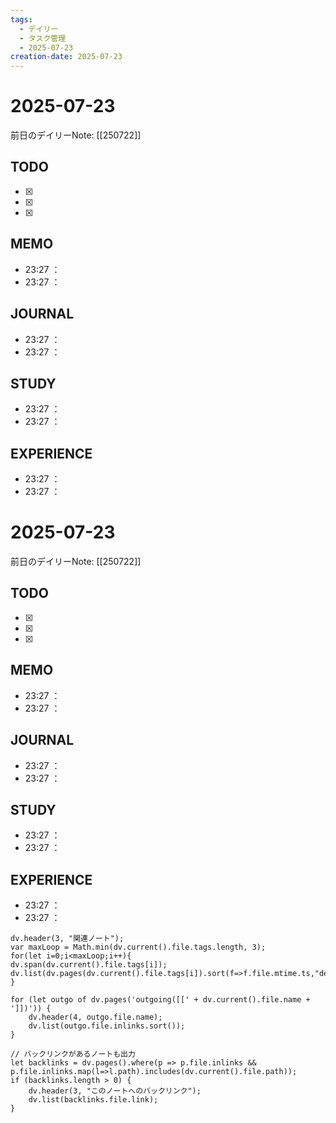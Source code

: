 ```yaml
---
tags:
  - デイリー
  - タスク管理
  - 2025-07-23
creation-date: 2025-07-23
---
```


# 2025-07-23

 

前日のデイリーNote: [[250722]]
## TODO
- [x] 
- [x] 
- [x] 

## MEMO
- 23:27 ：
- 23:27 ：

## JOURNAL
- 23:27 ：
- 23:27 ：

## STUDY
- 23:27 ：
- 23:27 ：

## EXPERIENCE
- 23:27 ：
- 23:27 ：
# 2025-07-23

 

前日のデイリーNote: [[250722]]
## TODO
- [x] 
- [x] 
- [x] 

## MEMO
- 23:27 ：
- 23:27 ：

## JOURNAL
- 23:27 ：
- 23:27 ：

## STUDY
- 23:27 ：
- 23:27 ：

## EXPERIENCE
- 23:27 ：
- 23:27 ：


```dataviewjs
dv.header(3, "関連ノート");
var maxLoop = Math.min(dv.current().file.tags.length, 3);
for(let i=0;i<maxLoop;i++){
dv.span(dv.current().file.tags[i]);
dv.list(dv.pages(dv.current().file.tags[i]).sort(f=>f.file.mtime.ts,"desc").limit(15).file.link);
}

for (let outgo of dv.pages('outgoing([[' + dv.current().file.name + ']])')) {
    dv.header(4, outgo.file.name);
    dv.list(outgo.file.inlinks.sort());
}

// バックリンクがあるノートも出力
let backlinks = dv.pages().where(p => p.file.inlinks && p.file.inlinks.map(l=>l.path).includes(dv.current().file.path));
if (backlinks.length > 0) {
    dv.header(3, "このノートへのバックリンク");
    dv.list(backlinks.file.link);
}
```